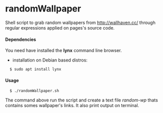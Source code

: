 # randomWallpaper

Shell script to grab random wallpapers from http://wallhaven.cc/ through regular expressions applied on pages's source code.



#### Dependencies

You need have installed the **lynx** command line browser.

- installation on Debian based distros:

```
  $ sudo apt install lynx
```



#### Usage

```
  $ ./randomWallpaper.sh
```

The command above run the script and create a text file *random-wp* thats contains somes wallpaper's links. It also print output on terminal.
